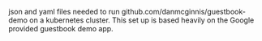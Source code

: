 json and yaml files needed to run github.com/danmcginnis/guestbook-demo on a kubernetes cluster. This set up is based heavily on the Google provided guestbook demo app.
